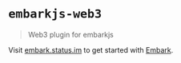 # `embarkjs-web3`

> Web3 plugin for embarkjs

Visit [embark.status.im](https://embark.status.im/) to get started with
[Embark](https://github.com/embark-framework/embark).
